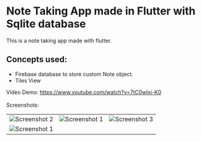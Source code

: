 # Note Taking App made in Flutter with Sqlite database 
 This is a note taking app made with flutter.<br>
## Concepts used:
<ul>
<li>Firebase database to store custom Note object.</li>
<li>Tiles View</li>
</ul>

Video Demo: https://www.youtube.com/watch?v=7tC0wIxi-K0 <br><br>
Screenshots:<br>
<table style={border:"none"}><tr>
<td><img src="https://user-images.githubusercontent.com/73634195/184789084-c39f6d04-64fb-425e-9e3e-7ed58c923361.jpg" alt="Screenshot 2"/></td>
<td><img src="https://user-images.githubusercontent.com/73634195/184789143-6822aecf-7f65-4fe7-a6c2-43aeb688d0e9.jpg" alt="Screenshot 1"/></td>
<td><img src="https://user-images.githubusercontent.com/73634195/184789197-fd8c0ac2-0a1b-47a5-a7e8-3181a69dbe26.jpg" alt="Screenshot 3"/></td>

</tr>
<tr>
<td><img src="https://user-images.githubusercontent.com/73634195/184789241-e317058c-5bb0-427e-927c-2c1a6884e84c.jpg" alt="Screenshot 1"/></td>
</tr>

</table>
